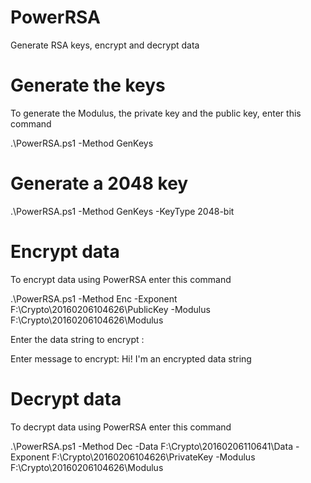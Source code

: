# PowerRSA
Generate RSA keys, encrypt and decrypt data

# Generate the keys 

To generate the Modulus, the private key and the public key, enter this command

.\PowerRSA.ps1 -Method GenKeys 

# Generate a 2048 key

.\PowerRSA.ps1 -Method GenKeys -KeyType 2048-bit

# Encrypt data

To encrypt data using PowerRSA enter this command

.\PowerRSA.ps1 -Method Enc -Exponent F:\Crypto\20160206104626\PublicKey -Modulus F:\Crypto\20160206104626\Modulus 

Enter the data string to encrypt : 

Enter message to encrypt: Hi! I'm an encrypted data string 

# Decrypt data

To decrypt data using PowerRSA enter this command

.\PowerRSA.ps1 -Method Dec -Data F:\Crypto\20160206110641\Data -Exponent F:\Crypto\20160206104626\PrivateKey -Modulus F:\Crypto\20160206104626\Modulus 
